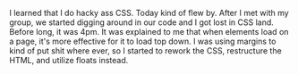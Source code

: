 I learned that I do hacky ass CSS. Today kind of flew by. After I met with my group, we started digging around in our code and I got lost in CSS land. Before long, it was 4pm. It was explained to me that when elements load on a page, it's more effective for it to load top down. I was using margins to kind of put shit where ever, so I started to rework the CSS, restructure the HTML, and utilize floats instead.